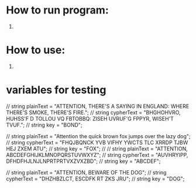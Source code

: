 
# How to run program: 
1. 
# How to use: 
1. 


# variables for testing
//    string plainText = "ATTENTION, THERE'S A SAYING IN ENGLAND: WHERE THERE'S SMOKE, THERE'S FIRE.";
//    string cypherText = "BHGHOHVRO, HUHSS'F D TOLLOU VQ FBTOBBQ: ZISEH UVRUF'G FPPYR, WISEH'T TVUF.";
//    string key = "BOND";

//    string plainText = "Attention the quick brown fox jumps over the lazy dog";
//    string cypherText = "FHQJBQNCK YVB VIFHY YWCTS TLC XRRDP TJBW HEJ ZXEM ATU";
//    string key = "FOX";
//
//    string plainText = "ATTENTION, ABCDEFGHIJKLMNOPQRSTUVWXYZ";
//    string cypherText = "AUVHRYIPP, DFHDFHJLNJLNPRTPRTVXZVXZBD";
//    string key = "ABCDEF";

//        string plainText = "ATTENTION, BEWARE OF THE DOG";
//        string cypherText = "DHZHBZLCT, ESCDFK RT ZKS JRU";
//        string key = "DOG";